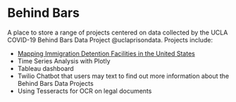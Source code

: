 # Behind Bars

A place to store a range of projects centered on data collected by the UCLA COVID-19 Behind Bars Data Project @uclaprisondata. Projects include: 
- [Mapping Immigration Detention Facilities in the United States](https://colab.research.google.com/drive/1m-qQiFJHfEwVBJowMRDQEt1jcH2uJeKJ#scrollTo=tQ6VzF8_0fMI)
- Time Series Analysis with Plotly
- Tableau dashboard 
- Twilio Chatbot that users may text to find out more information about the Behind Bars Data Projects
- Using Tesseracts for OCR on legal documents
